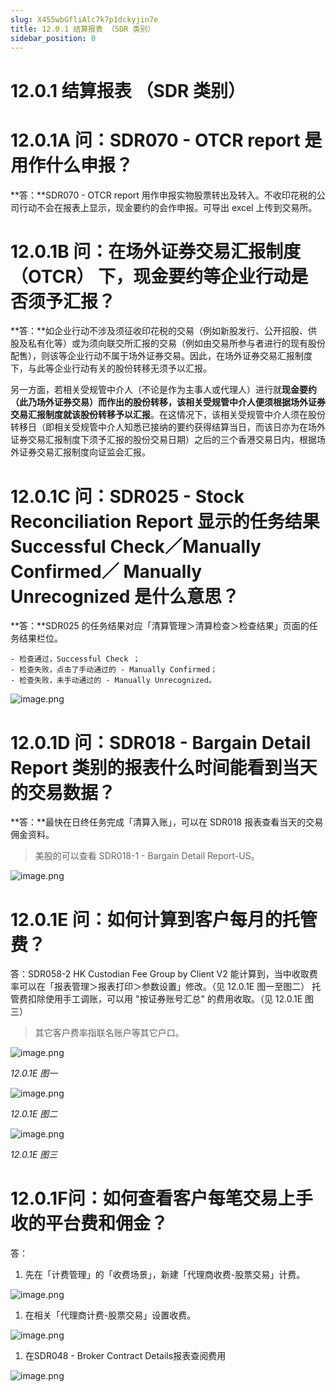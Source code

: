 ```yaml
---
slug: X455wbGfliAlc7k7p1dckyjin7e
title: 12.0.1 结算报表 （SDR 类别）
sidebar_position: 0
---
```



# 12.0.1 结算报表 （SDR 类别）


# 12.0.1A 问：SDR070 - OTCR report 是用作什么申报？


**答：**SDR070 - OTCR report 用作申报实物股票转出及转入。不收印花税的公司行动不会在报表上显示，现金要约的会作申报。可导出 excel 上传到交易所。


# 12.0.1B 问：在场外证券交易汇报制度（OTCR） 下，现金要约等企业行动是否须予汇报？


**答：**如企业行动不涉及须征收印花税的交易（例如新股发行、公开招股、供股及私有化等）或为须向联交所汇报的交易（例如由交易所参与者进行的现有股份配售），则该等企业行动不属于场外证券交易。因此，在场外证券交易汇报制度下，与此等企业行动有关的股份转移无须予以汇报。 


另一方面，若相关受规管中介人（不论是作为主事人或代理人）进行就**现金要约（此乃场外证券交易）**而作出的股份转移，该相关受规管中介人便须根据场外证券交易汇报制度就**该股份转移予以汇报**。在这情况下，该相关受规管中介人须在股份转移日（即相关受规管中介人知悉已接纳的要约获得结算当日，而该日亦为在场外证券交易汇报制度下须予汇报的股份交易日期）之后的三个香港交易日内，根据场外证券交易汇报制度向证监会汇报。


# 12.0.1C 问：SDR025 - Stock Reconciliation Report 显示的任务结果 Successful Check／Manually Confirmed／ Manually Unrecognized 是什么意思？


**答：**SDR025 的任务结果对应「清算管理＞清算检查＞检查结果」页面的任务结果栏位。

    - 检查通过，Successful Check ；
    - 检查失败，点击了手动通过的 - Manually Confirmed；
    - 检查失败，未手动通过的 - Manually Unrecognized。

![image.png](/assets/77326729cac37235c6089530640cba43.png)


# 12.0.1D 问：SDR018 - Bargain Detail Report 类别的报表什么时间能看到当天的交易数据？


**答：**最快在日终任务完成「清算入账」，可以在 SDR018 报表查看当天的交易佣金资料。

> 美股的可以查看 SDR018-1 - Bargain Detail Report-US。

![image.png](/assets/f061b9e34c47db30444aba25886443d7.png)


# 12.0.1E 问：如何计算到客户每月的托管费？


答：SDR058-2 HK Custodian Fee Group by Client V2 能计算到，当中收取费率可以在「报表管理＞报表打印＞参数设置」修改。（见 12.0.1E 图一至图二）
托管费扣除使用手工调账，可以用 "按证券账号汇总" 的费用收取。（见 12.0.1E 图三）

> 其它客户费率指联名账户等其它户口。

![image.png](/assets/337013f51a4d9aad368062b36c166bc8.png)


_12.0.1E 图一_


![image.png](/assets/c7420841c9782864561b83e8a84f2344.png)


_12.0.1E 图二_


![image.png](/assets/5392f8963303e3a4b8f37c0f642964c5.png)


_12.0.1E 图三_


# 12.0.1F问：如何查看客户每笔交易上手收的平台费和佣金？


答：

1. 先在「计费管理」的「收费场景」，新建「代理商收费-股票交易」计费。

![image.png](/assets/ca903a2d4cf3ec4845ad2201f63276b9.png)

1. 在相关「代理商计费-股票交易」设置收费。

![image.png](/assets/ba55e04f20565f0a1c4f92564c5a10ef.png)

1. 在SDR048 - Broker Contract Details报表查阅费用

![image.png](/assets/c42d327eaed056e7e3a17038be0297c0.png)

